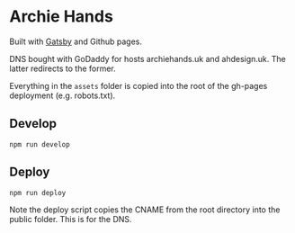 # Archie Hands
Built with [Gatsby](https://www.gatsbyjs.org) and Github pages.

DNS bought with GoDaddy for hosts archiehands.uk and ahdesign.uk. The latter redirects to the former.

Everything in the ```assets``` folder is copied into the root of the gh-pages deployment (e.g. robots.txt).

## Develop

```npm run develop```

## Deploy

```npm run deploy```

Note the deploy script copies the CNAME from the root directory into the public folder. This is for the DNS.
